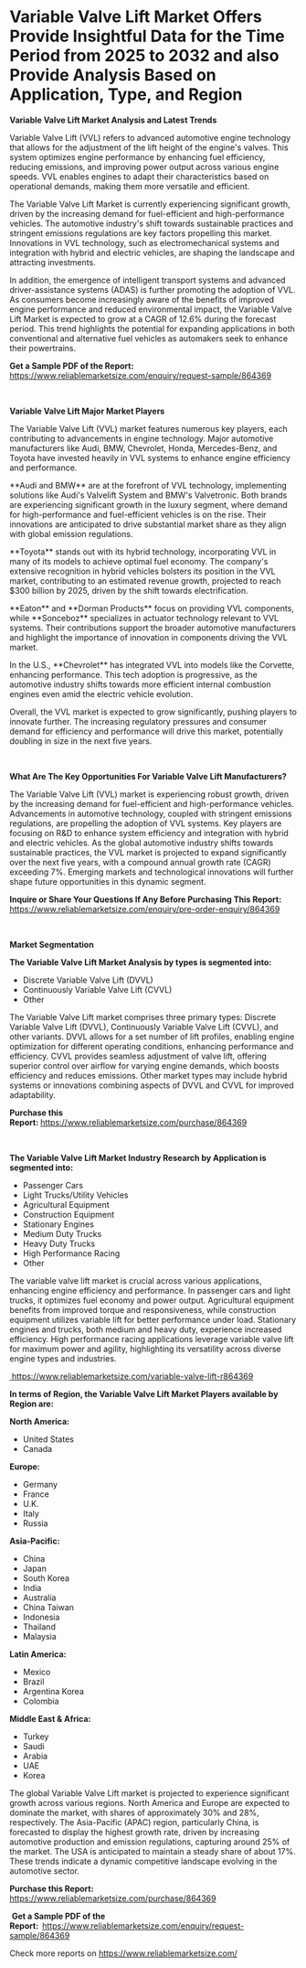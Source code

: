<p><h1>Variable Valve Lift Market Offers Provide Insightful Data for the Time Period from 2025 to 2032 and also Provide Analysis Based on Application, Type, and Region</h1></p><p><strong>Variable Valve Lift Market Analysis and Latest Trends</strong></p>
<p><p>Variable Valve Lift (VVL) refers to advanced automotive engine technology that allows for the adjustment of the lift height of the engine's valves. This system optimizes engine performance by enhancing fuel efficiency, reducing emissions, and improving power output across various engine speeds. VVL enables engines to adapt their characteristics based on operational demands, making them more versatile and efficient.</p><p>The Variable Valve Lift Market is currently experiencing significant growth, driven by the increasing demand for fuel-efficient and high-performance vehicles. The automotive industry's shift towards sustainable practices and stringent emissions regulations are key factors propelling this market. Innovations in VVL technology, such as electromechanical systems and integration with hybrid and electric vehicles, are shaping the landscape and attracting investments.</p><p>In addition, the emergence of intelligent transport systems and advanced driver-assistance systems (ADAS) is further promoting the adoption of VVL. As consumers become increasingly aware of the benefits of improved engine performance and reduced environmental impact, the Variable Valve Lift Market is expected to grow at a CAGR of 12.6% during the forecast period. This trend highlights the potential for expanding applications in both conventional and alternative fuel vehicles as automakers seek to enhance their powertrains.</p></p>
<p><strong>Get a Sample PDF of the Report:&nbsp;</strong> <a href="https://www.reliablemarketsize.com/enquiry/request-sample/864369?utm_campaign=3075&utm_medium=2&utm_source=Github&utm_content=ia&utm_term=30032025&utm_id=variable-valve-lift">https://www.reliablemarketsize.com/enquiry/request-sample/864369</a></p>
<p>&nbsp;</p>
<p><strong>Variable Valve Lift Major Market Players</strong></p>
<p><p>The Variable Valve Lift (VVL) market features numerous key players, each contributing to advancements in engine technology. Major automotive manufacturers like Audi, BMW, Chevrolet, Honda, Mercedes-Benz, and Toyota have invested heavily in VVL systems to enhance engine efficiency and performance.</p><p>**Audi and BMW** are at the forefront of VVL technology, implementing solutions like Audi's Valvelift System and BMW's Valvetronic. Both brands are experiencing significant growth in the luxury segment, where demand for high-performance and fuel-efficient vehicles is on the rise. Their innovations are anticipated to drive substantial market share as they align with global emission regulations.</p><p>**Toyota** stands out with its hybrid technology, incorporating VVL in many of its models to achieve optimal fuel economy. The company's extensive recognition in hybrid vehicles bolsters its position in the VVL market, contributing to an estimated revenue growth, projected to reach $300 billion by 2025, driven by the shift towards electrification.</p><p>**Eaton** and **Dorman Products** focus on providing VVL components, while **Sonceboz** specializes in actuator technology relevant to VVL systems. Their contributions support the broader automotive manufacturers and highlight the importance of innovation in components driving the VVL market.</p><p>In the U.S., **Chevrolet** has integrated VVL into models like the Corvette, enhancing performance. This tech adoption is progressive, as the automotive industry shifts towards more efficient internal combustion engines even amid the electric vehicle evolution.</p><p>Overall, the VVL market is expected to grow significantly, pushing players to innovate further. The increasing regulatory pressures and consumer demand for efficiency and performance will drive this market, potentially doubling in size in the next five years.</p></p>
<p>&nbsp;</p>
<p><strong>What Are The Key Opportunities For Variable Valve Lift Manufacturers?</strong></p>
<p><p>The Variable Valve Lift (VVL) market is experiencing robust growth, driven by the increasing demand for fuel-efficient and high-performance vehicles. Advancements in automotive technology, coupled with stringent emissions regulations, are propelling the adoption of VVL systems. Key players are focusing on R&D to enhance system efficiency and integration with hybrid and electric vehicles. As the global automotive industry shifts towards sustainable practices, the VVL market is projected to expand significantly over the next five years, with a compound annual growth rate (CAGR) exceeding 7%. Emerging markets and technological innovations will further shape future opportunities in this dynamic segment.</p></p>
<p><strong>Inquire or Share Your Questions If Any Before Purchasing This Report:</strong> <a href="https://www.reliablemarketsize.com/enquiry/pre-order-enquiry/864369?utm_campaign=3075&utm_medium=2&utm_source=Github&utm_content=ia&utm_term=30032025&utm_id=variable-valve-lift">https://www.reliablemarketsize.com/enquiry/pre-order-enquiry/864369</a></p>
<p>&nbsp;</p>
<p><strong>Market Segmentation</strong></p>
<p><strong>The Variable Valve Lift Market Analysis by types is segmented into:</strong></p>
<p><ul><li>Discrete Variable Valve Lift (DVVL)</li><li>Continuously Variable Valve Lift (CVVL)</li><li>Other</li></ul></p>
<p><p>The Variable Valve Lift market comprises three primary types: Discrete Variable Valve Lift (DVVL), Continuously Variable Valve Lift (CVVL), and other variants. DVVL allows for a set number of lift profiles, enabling engine optimization for different operating conditions, enhancing performance and efficiency. CVVL provides seamless adjustment of valve lift, offering superior control over airflow for varying engine demands, which boosts efficiency and reduces emissions. Other market types may include hybrid systems or innovations combining aspects of DVVL and CVVL for improved adaptability.</p></p>
<p><strong>Purchase this Report:&nbsp;</strong><a href="https://www.reliablemarketsize.com/purchase/864369?utm_campaign=3075&utm_medium=2&utm_source=Github&utm_content=ia&utm_term=30032025&utm_id=variable-valve-lift">https://www.reliablemarketsize.com/purchase/864369</a></p>
<p>&nbsp;</p>
<p><strong>The Variable Valve Lift Market Industry Research by Application is segmented into:</strong></p>
<p><ul><li>Passenger Cars</li><li>Light Trucks/Utility Vehicles</li><li>Agricultural Equipment</li><li>Construction Equipment</li><li>Stationary Engines</li><li>Medium Duty Trucks</li><li>Heavy Duty Trucks</li><li>High Performance Racing</li><li>Other</li></ul></p>
<p><p>The variable valve lift market is crucial across various applications, enhancing engine efficiency and performance. In passenger cars and light trucks, it optimizes fuel economy and power output. Agricultural equipment benefits from improved torque and responsiveness, while construction equipment utilizes variable lift for better performance under load. Stationary engines and trucks, both medium and heavy duty, experience increased efficiency. High performance racing applications leverage variable valve lift for maximum power and agility, highlighting its versatility across diverse engine types and industries.</p></p>
<p><a href="https://www.reliablemarketsize.com/variable-valve-lift-r864369?utm_campaign=3075&utm_medium=2&utm_source=Github&utm_content=ia&utm_term=30032025&utm_id=variable-valve-lift">&nbsp;https://www.reliablemarketsize.com/variable-valve-lift-r864369</a></p>
<p><strong>In terms of Region, the Variable Valve Lift Market Players available by Region are:</strong></p>
<p>
    <p> <strong> North America: </strong>
        <ul>
            <li>United States</li>
            <li>Canada</li>
        </ul>
        </p> 
    <p> <strong> Europe: </strong>
        <ul>
            <li>Germany</li>
            <li>France</li>
            <li>U.K.</li>
            <li>Italy</li>
            <li>Russia</li>
        </ul>
        </p> 
    <p> <strong> Asia-Pacific: </strong>
        <ul>
            <li>China</li>
            <li>Japan</li>
            <li>South Korea</li>
            <li>India</li>
            <li>Australia</li>
            <li>China Taiwan</li>
            <li>Indonesia</li>
            <li>Thailand</li>
            <li>Malaysia</li>
        </ul>
        </p> 
    <p> <strong> Latin America: </strong>
        <ul>
            <li>Mexico</li>
            <li>Brazil</li>
            <li>Argentina Korea</li>
            <li>Colombia</li>
        </ul>
        </p> 
    <p> <strong> Middle East & Africa: </strong>
        <ul>
            <li>Turkey</li>
            <li>Saudi</li>
            <li>Arabia</li>
            <li>UAE</li>
            <li>Korea</li>
        </ul>
    </p>
    </p>
<p><p>The global Variable Valve Lift market is projected to experience significant growth across various regions. North America and Europe are expected to dominate the market, with shares of approximately 30% and 28%, respectively. The Asia-Pacific (APAC) region, particularly China, is forecasted to display the highest growth rate, driven by increasing automotive production and emission regulations, capturing around 25% of the market. The USA is anticipated to maintain a steady share of about 17%. These trends indicate a dynamic competitive landscape evolving in the automotive sector.</p></p>
<p><strong>Purchase this Report: </strong><a href="https://www.reliablemarketsize.com/purchase/864369?utm_campaign=3075&utm_medium=2&utm_source=Github&utm_content=ia&utm_term=30032025&utm_id=variable-valve-lift">https://www.reliablemarketsize.com/purchase/864369</a></p>
<p>&nbsp;<strong>Get a Sample PDF of the Report:&nbsp;&nbsp;</strong><a href="https://www.reliablemarketsize.com/enquiry/request-sample/864369?utm_campaign=3075&utm_medium=2&utm_source=Github&utm_content=ia&utm_term=30032025&utm_id=variable-valve-lift">https://www.reliablemarketsize.com/enquiry/request-sample/864369</a></p>
<p><strong></strong></p>
<p>Check more reports on <a href="https://www.reliablemarketsize.com/?utm_campaign=3075&utm_medium=2&utm_source=Github&utm_content=ia&utm_term=30032025&utm_id=variable-valve-lift">https://www.reliablemarketsize.com/</a></p>
